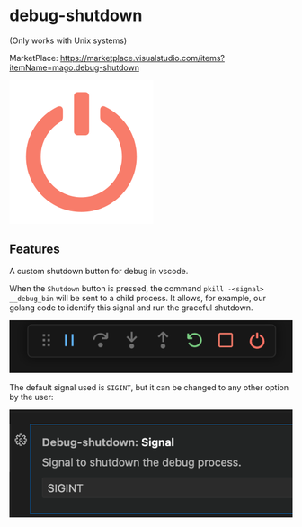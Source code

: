 # debug-shutdown
(Only works with Unix systems)

MarketPlace: https://marketplace.visualstudio.com/items?itemName=mago.debug-shutdown

![Debug Shutdown](media/shutdown.png)

## Features

A custom shutdown button for debug in vscode.

When the `Shutdown` button is pressed, the command `pkill -<signal> __debug_bin` will be sent to a child process. It allows, for example, our golang code to identify this signal and run the graceful shutdown.

![Button Print](media/print.png)

The default signal used is `SIGINT`, but it can be changed to any other option by the user:

![Configuration](media/config.png)
